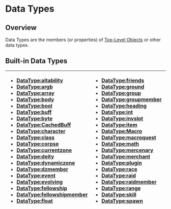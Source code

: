 # Data Types

## Overview

Data Types are the members \(or properties\) of [Top-Level Objects](../top-level-objects/) or other data types.

## Built-in Data Types

<table>
  <thead>
    <tr>
      <th style="text-align:left">
        <ul>
          <li><a href="datatype-altability.md">DataType:altability</a>
          </li>
          <li><a href="datatype-argb.md">DataType:argb</a>
          </li>
          <li><a href="datatype-array.md">DataType:array</a>
          </li>
          <li><a href="datatype-body.md">DataType:body</a>
          </li>
          <li><a href="datatype-bool.md">DataType:bool</a>
          </li>
          <li><a href="datatype-buff.md">DataType:buff</a>
          </li>
          <li><a href="datatype-byte.md">DataType:byte</a>
          </li>
          <li><a href="datatype-cachedbuff.md">DataType:CachedBuff</a>
          </li>
          <li><a href="datatype-character.md">DataType:character</a>
          </li>
          <li><a href="datatype-class.md">DataType:class</a>
          </li>
          <li><a href="datatype-corpse.md">DataType:corpse</a>
          </li>
          <li><a href="datatype-currentzone.md">DataType:currentzone</a>
          </li>
          <li><a href="datatype-deity.md">DataType:deity</a>
          </li>
          <li><a href="datatype-dynamiczone.md">DataType:dynamiczone</a>
          </li>
          <li><a href="datatype-dzmember.md">DataType:dzmember</a>
          </li>
          <li><a href="../../parking-lot/pages-to-be-reviewed/datatype-event.md">DataType:event</a>
          </li>
          <li><a href="datatype-evolving.md">DataType:evolving</a>
          </li>
          <li><a href="datatype-fellowship.md">DataType:fellowship</a>
          </li>
          <li><a href="datatype-fellowshipmember.md">DataType:fellowshipmember</a>
          </li>
          <li><a href="datatype-float.md">DataType:float</a>
          </li>
        </ul>
      </th>
      <th style="text-align:left">
        <ul>
          <li><a href="datatype-friends.md">DataType:friends</a>
          </li>
          <li><a href="datatype-ground.md">DataType:ground</a>
          </li>
          <li><a href="datatype-group.md">DataType:group</a>
          </li>
          <li><a href="datatype-groupmember.md">DataType:groupmember</a>
          </li>
          <li><a href="datatype-heading.md">DataType:heading</a>
          </li>
          <li><a href="datatype-int.md">DataType:int</a>
          </li>
          <li><a href="datatype-invslot.md">DataType:invslot</a>
          </li>
          <li><a href="datatype-item.md">DataType:item</a>
          </li>
          <li><a href="datatype-macro.md">DataType:Macro</a>
          </li>
          <li><a href="datatype-macroquest.md">DataType:macroquest</a>
          </li>
          <li><a href="datatype-math.md">DataType:math</a>
          </li>
          <li><a href="datatype-mercenary.md">DataType:mercenary</a>
          </li>
          <li><a href="datatype-merchant.md">DataType:merchant</a>
          </li>
          <li><a href="datatype-plugin.md">DataType:plugin</a>
          </li>
          <li><a href="datatype-race.md">DataType:race</a>
          </li>
          <li><a href="datatype-raid.md">DataType:raid</a>
          </li>
          <li><a href="datatype-raidmember.md">DataType:raidmember</a>
          </li>
          <li><a href="datatype-range.md">DataType:range</a>
          </li>
          <li><a href="datatype-skill.md">DataType:skill</a>
          </li>
          <li><a href="datatype-spawn.md">DataType:spawn</a>
          </li>
        </ul>
      </th>
      <th style="text-align:left">
        <ul>
          <li><a href="datatype-spell.md">DataType:spell</a>
          </li>
          <li><a href="datatype-string.md">DataType:string</a>
          </li>
          <li><a href="datatype-switch.md">DataType:switch</a>
          </li>
          <li><a href="datatype-target.md">DataType:target</a>
          </li>
          <li><a href="datatype-task.md">DataType:task</a>
          </li>
          <li><a href="./">DataType:taskmember</a>
          </li>
          <li><a href="datatype-ticks.md">DataType:ticks</a>
          </li>
          <li><a href="datatype-time.md">DataType:time</a>
          </li>
          <li><a href="datatype-timer.md">DataType:timer</a>
          </li>
          <li><a href="datatype-type.md">DataType:type</a>
          </li>
          <li><a href="datatype-window.md">DataType:window</a>
          </li>
          <li><a href="datatype-xtarget.md">DataType:xtarget</a>
          </li>
          <li><a href="datatype-zone.md">DataType:zone</a>
          </li>
        </ul>
      </th>
    </tr>
  </thead>
  <tbody></tbody>
</table>

